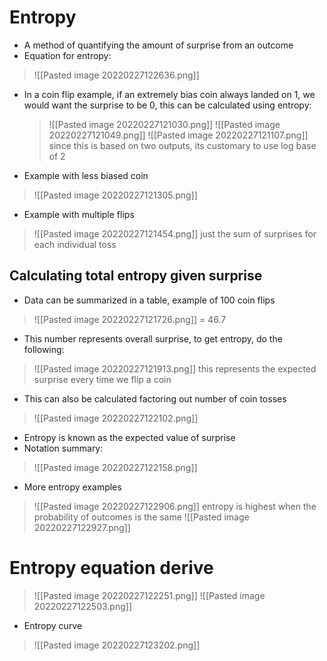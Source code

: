 # Entropy

- A method of quantifying the amount of surprise from an outcome
- Equation for entropy:
>![[Pasted image 20220227122636.png]]
- In a coin flip example, if an extremely bias coin always landed on 1, we would want the surprise to be 0, this can be calculated using entropy:
	>![[Pasted image 20220227121030.png]]
	>![[Pasted image 20220227121049.png]]
	>![[Pasted image 20220227121107.png]]
	since this is based on two outputs, its customary to use log base of 2
	
- Example with less biased coin
>![[Pasted image 20220227121305.png]]
- Example with multiple flips
>![[Pasted image 20220227121454.png]]
just the sum of surprises for each individual toss

## Calculating total entropy given surprise
- Data can be summarized in a table, example of 100 coin flips
>![[Pasted image 20220227121726.png]]
= 46.7
- This number represents overall surprise, to get entropy, do the following:
>![[Pasted image 20220227121913.png]]
this represents the expected surprise every time we flip a coin 
- This can also be calculated factoring out number of coin tosses
>![[Pasted image 20220227122102.png]]
- Entropy is known as the expected value of surprise	
- Notation summary:
>![[Pasted image 20220227122158.png]]
- More entropy examples
>![[Pasted image 20220227122906.png]]
entropy is highest when the probability of outcomes is the same
>![[Pasted image 20220227122927.png]]
# Entropy equation derive
>![[Pasted image 20220227122251.png]]
>![[Pasted image 20220227122503.png]]
- Entropy curve
>![[Pasted image 20220227123202.png]]